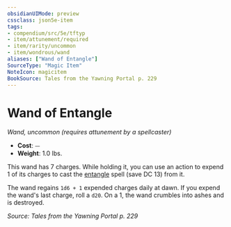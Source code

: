 ```yaml
---
obsidianUIMode: preview
cssclass: json5e-item
tags:
- compendium/src/5e/tftyp
- item/attunement/required
- item/rarity/uncommon
- item/wondrous/wand
aliases: ["Wand of Entangle"]
SourceType: "Magic Item"
NoteIcon: magicitem
BookSource: Tales from the Yawning Portal p. 229
---
```

# Wand of Entangle
*Wand, uncommon (requires attunement by a spellcaster)*  

- **Cost**: ⏤
- **Weight**: 1.0 lbs.

This wand has 7 charges. While holding it, you can use an action to expend 1 of its charges to cast the [entangle](/2-Mechanics/CLI/spells/entangle.md) spell (save DC 13) from it.

The wand regains `1d6 + 1` expended charges daily at dawn. If you expend the wand's last charge, roll a `d20`. On a 1, the wand crumbles into ashes and is destroyed.

*Source: Tales from the Yawning Portal p. 229*